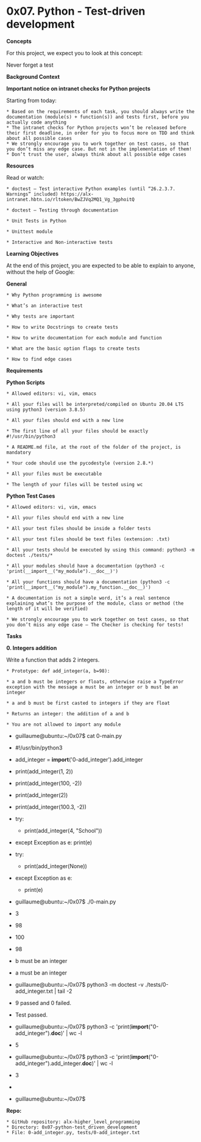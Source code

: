 # 0x07. Python - Test-driven development

**Concepts**

For this project, we expect you to look at this concept:

Never forget a test

**Background Context**

**Important notice on intranet checks for Python projects**

Starting from today:

    * Based on the requirements of each task, you should always write the documentation (module(s) + function(s)) and tests first, before you actually code anything
    * The intranet checks for Python projects won’t be released before their first deadline, in order for you to focus more on TDD and think about all possible cases
    * We strongly encourage you to work together on test cases, so that you don’t miss any edge case. But not in the implementation of them!
    * Don’t trust the user, always think about all possible edge cases

**Resources**

Read or watch:

    * doctest — Test interactive Python examples (until “26.2.3.7. Warnings” included) https://alx-intranet.hbtn.io/rltoken/BwZJVq2MQ1_Vg_3gphoitQ

    * doctest – Testing through documentation

    * Unit Tests in Python

    * Unittest module

    * Interactive and Non-interactive tests

**Learning Objectives**

At the end of this project, you are expected to be able to explain to anyone, without the help of Google:

**General**

    * Why Python programming is awesome
    
    * What’s an interactive test
    
    * Why tests are important
    
    * How to write Docstrings to create tests
    
    * How to write documentation for each module and function
    
    * What are the basic option flags to create tests
    
    * How to find edge cases
    
**Requirements**

**Python Scripts**

    * Allowed editors: vi, vim, emacs
    
    * All your files will be interpreted/compiled on Ubuntu 20.04 LTS using python3 (version 3.8.5)
    
    * All your files should end with a new line
    
    * The first line of all your files should be exactly #!/usr/bin/python3
    
    * A README.md file, at the root of the folder of the project, is mandatory
    
    * Your code should use the pycodestyle (version 2.8.*)
    
    * All your files must be executable
    
    * The length of your files will be tested using wc
    
**Python Test Cases**

    * Allowed editors: vi, vim, emacs
    
    * All your files should end with a new line
    
    * All your test files should be inside a folder tests
    
    * All your test files should be text files (extension: .txt)
    
    * All your tests should be executed by using this command: python3 -m doctest ./tests/*
    
    * All your modules should have a documentation (python3 -c 'print(__import__("my_module").__doc__)')
    
    * All your functions should have a documentation (python3 -c 'print(__import__("my_module").my_function.__doc__)')
    
    * A documentation is not a simple word, it’s a real sentence explaining what’s the purpose of the module, class or method (the length of it will be verified)
    
    * We strongly encourage you to work together on test cases, so that you don’t miss any edge case – The Checker is checking for tests!
    
**Tasks**
    
**0. Integers addition**

Write a function that adds 2 integers.

    * Prototype: def add_integer(a, b=98):
    
    * a and b must be integers or floats, otherwise raise a TypeError exception with the message a must be an integer or b must be an integer
    
    * a and b must be first casted to integers if they are float
    
    * Returns an integer: the addition of a and b
    
    * You are not allowed to import any module
    
* guillaume@ubuntu:~/0x07$ cat 0-main.py
* #!/usr/bin/python3
* add_integer = __import__('0-add_integer').add_integer

* print(add_integer(1, 2))
* print(add_integer(100, -2))
* print(add_integer(2))
* print(add_integer(100.3, -2))
* try:
   * print(add_integer(4, "School"))
* except Exception as e:
    print(e)
* try:
   * print(add_integer(None))
* except Exception as e:
   * print(e)

* guillaume@ubuntu:~/0x07$ ./0-main.py
* 3
* 98
* 100
* 98
* b must be an integer
* a must be an integer

* guillaume@ubuntu:~/0x07$ python3 -m doctest -v ./tests/0-add_integer.txt | tail -2
* 9 passed and 0 failed.
* Test passed.
 
* guillaume@ubuntu:~/0x07$ python3 -c 'print(__import__("0-add_integer").__doc__)' | wc -l
* 5
* guillaume@ubuntu:~/0x07$ python3 -c 'print(__import__("0-add_integer").add_integer.__doc__)' | wc -l
* 3
* 
* guillaume@ubuntu:~/0x07$
    
**Repo:**

    * GitHub repository: alx-higher_level_programming
    * Directory: 0x07-python-test_driven_development
    * File: 0-add_integer.py, tests/0-add_integer.txt
    
    
